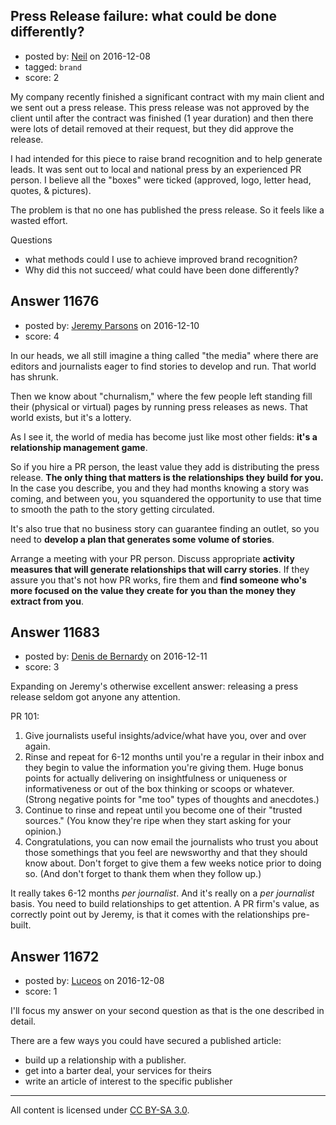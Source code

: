 ## Press Release failure: what could be done differently?

- posted by: [Neil](https://stackexchange.com/users/2711480/neil) on 2016-12-08
- tagged: `brand`
- score: 2

My company recently finished a significant contract with my main client and we sent out a press release. This press release was not approved by the client until after the contract was finished (1 year duration) and then there were lots of detail removed at their request, but they did approve the release.

I had intended for this piece to raise brand recognition and to help generate leads. It was sent out to local and national press by an experienced PR person. I believe all the "boxes" were ticked (approved, logo, letter head, quotes, & pictures). 

The problem is that no one has published the press release. So it feels like a wasted effort.

Questions 
- what methods could I use to achieve improved brand recognition?
- Why did this not succeed/ what could have been done differently?




## Answer 11676

- posted by: [Jeremy Parsons](https://stackexchange.com/users/497810/jeremy-parsons) on 2016-12-10
- score: 4

In our heads, we all still imagine a thing called "the media" where there are editors and journalists eager to find stories to develop and run. That world has shrunk.

Then we know about "churnalism," where the few people left standing fill their (physical or virtual) pages by running press releases as news. That world exists, but it's a lottery.

As I see it, the world of media has become just like most other fields: **it's a relationship management game**.

So if you hire a PR person, the least value they add is distributing the press release. **The only thing that matters is the relationships they build for you.** In the case you describe, you and they had months knowing a story was coming, and between you, you squandered the opportunity to use that time to smooth the path to the story getting circulated.

It's also true that no business story can guarantee finding an outlet, so you need to **develop a plan that generates some volume of stories**.

Arrange a meeting with your PR person. Discuss appropriate **activity measures that will generate relationships that will carry stories**. If they assure you that's not how PR works, fire them and **find someone who's more focused on the value they create for you than the money they extract from you**.


## Answer 11683

- posted by: [Denis de Bernardy](https://stackexchange.com/users/182468/denis-de-bernardy) on 2016-12-11
- score: 3

Expanding on Jeremy's otherwise excellent answer: releasing a press release seldom got anyone any attention.

PR 101:

1. Give journalists useful insights/advice/what have you, over and over again.
2. Rinse and repeat for 6-12 months until you're a regular in their inbox and they begin to value the information you're giving them. Huge bonus points for actually delivering on insightfulness or uniqueness or informativeness or out of the box thinking or scoops or whatever. (Strong negative points for "me too" types of thoughts and anecdotes.)
3. Continue to rinse and repeat until you become one of their "trusted sources." (You know they're ripe when they start asking for your opinion.)
4. Congratulations, you can now email the journalists who trust you about those somethings that you feel are newsworthy and that they should know about. Don't forget to give them a few weeks notice prior to doing so. (And don't forget to thank them when they follow up.)

It really takes 6-12 months _per journalist_. And it's really on a _per journalist_ basis. You need to build relationships to get attention. A PR firm's value, as correctly point out by Jeremy, is that it comes with the relationships pre-built.


## Answer 11672

- posted by: [Luceos](https://stackexchange.com/users/369663/luceos) on 2016-12-08
- score: 1

I'll focus my answer on your second question as that is the one described in detail.

There are a few ways you could have secured a published article:

 
 - build up a relationship with a publisher.
 - get into a barter deal, your services for theirs
 - write an article of interest to the specific publisher



---

All content is licensed under [CC BY-SA 3.0](https://creativecommons.org/licenses/by-sa/3.0/).
